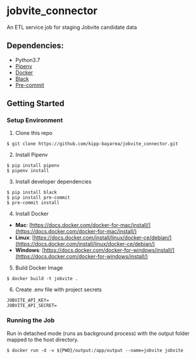 # jobvite_connector
An ETL service job for staging Jobvite candidate data

## Dependencies:

* Python3.7
* [Pipenv](https://pipenv.readthedocs.io/en/latest/)
* [Docker](https://www.docker.com/)
* [Black](https://github.com/ambv/black)
* [Pre-commit](https://pre-commit.com/)

## Getting Started

### Setup Environment

1. Clone this repo

```
$ git clone https://github.com/kipp-bayarea/jobvite_connector.git
```

2. Install Pipenv

```
$ pip install pipenv
$ pipenv install
```

3. Install developer dependencies

```
$ pip install black
$ pip install pre-commit
$ pre-commit install
```

4. Install Docker

* **Mac**: [https://docs.docker.com/docker-for-mac/install/](https://docs.docker.com/docker-for-mac/install/)
* **Linux**: [https://docs.docker.com/install/linux/docker-ce/debian/](https://docs.docker.com/install/linux/docker-ce/debian/)
* **Windows**: [https://docs.docker.com/docker-for-windows/install/](https://docs.docker.com/docker-for-windows/install/)

5. Build Docker Image

```
$ docker build -t jobvite .
```

6. Create .env file with project secrets

```
JOBVITE_API_KEY=
JOBVITE_API_SECRET=
```


### Running the Job

Run in detached mode (runs as background process) with the output folder mapped to the host directory.

```
$ docker run -d -v ${PWD}/output:/app/output --name=jobvite jobvite 
```


